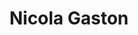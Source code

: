 ---
layout: speaker2016
title: Nicola Gaston
speakerName: Nicola Gaston
speakerTwitter: nicgaston
speakerBio: Dr Nicola Gaston is Deputy Director of the MacDiarmid Institute for Advanced Materials and Nanotechnology, a New Zealand Centre of Research Excellence.  Her group has worked extensively on quantum-mechanical simulations of the melting behaviour of metal nanoparticles, which has developed our fundamental understanding of the low melting temperature of gallium.  They are currently focused on methods for the theoretical description of 'superatoms'; nanoscale atomic mimics made out of metal clusters of atoms, which exhibit quantum size effects and can act as building blocks for nanostructured materials with designer properties.  She has been the President of the New Zealand Association of Scientists for the past two years.
speakerImage: 2016/nicola_gaston.png
talkTitle: The limits of reductionism (and why we should think about this in the computational sciences)
talkBlurb: "<p>Nanoscience is full of examples of emergence: collective properties that cannot be simply explained by the behaviour of an individual component. The concept of a superatom is used in nanoscience to describe an assembly of hundreds of atoms that is able to behave like an individual atom. I'll discuss the work we are doing in studying materials made from superatoms, with emphasis on the algorithmic reduction of the problem into smaller problems, suited to highly parallel computing.</p><p>Emergent behaviours are hard to explain within standard paradigms of materials science, and this points to a failure of reductionism in science: breaking things down to smaller and smaller components does not always provide more insight.  As someone who relies on computational models for highly parallel computing that are inherently reductionist, I'll try to explain what we can learn from the limits of reductionism, and why this matters for how we write and use code (and other things).</p>"
---